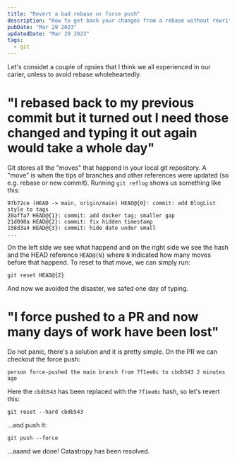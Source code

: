 ```yaml
---
title: "Revert a bad rebase or force push"
description: "How to get back your changes from a rebase without rewriting the whole dang thing? How to get back from a horrible force push without rewriting the whole codebase? We will go through it in this article"
pubDate: "Mar 29 2023"
updatedDate: "Mar 29 2023"
tags:
  - git
---
```


Let's considet a couple of opsies that I think we all experienced in our carier, unless to avoid rebase wholeheartedly.

# "I rebased back to my previous commit but it turned out I need those changed and typing it out again would take a whole day"

Git stores all the "moves" that happend in your local git repository. A "move" is when the tips of branches and other references were updated (so e.g. rebase or new commit). Running `git reflog` shows us something like this:

```
97b72ce (HEAD -> main, origin/main) HEAD@{0}: commit: add BlogList style to tags
20affa7 HEAD@{1}: commit: add docker tag; smaller gap
21d098a HEAD@{2}: commit: fix hidden timestamp
158d3a4 HEAD@{3}: commit: hide date under small
...
```

On the left side we see what happend and on the right side we see the hash and the HEAD reference `HEAD@{N}` where `N` indicated how many moves before that happend. To reset to that move, we can simply run:

```
git reset HEAD@{2}
```

And now we avoided the disaster, we safed one day of typing.

# "I force pushed to a PR and now many days of work have been lost"

Do not panic, there's a solution and it is pretty simple. On the PR we can checkout the force push:

```
person force-pushed the main branch from 7f1ee6c to cbdb543 2 minutes ago
```

Here the `cbdb543` has been replaced with the `7f1ee6c` hash, so let's revert this:

```
git reset --hard cbdb543
```

...and push it:

```
git push --force
```

...aaand we done! Catastropy has been resolved.
